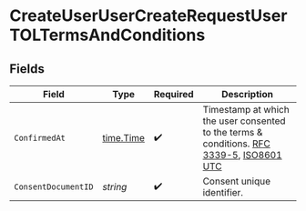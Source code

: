 # CreateUserUserCreateRequestUserTOLTermsAndConditions


## Fields

| Field                                                                                                                                                                                                           | Type                                                                                                                                                                                                            | Required                                                                                                                                                                                                        | Description                                                                                                                                                                                                     |
| --------------------------------------------------------------------------------------------------------------------------------------------------------------------------------------------------------------- | --------------------------------------------------------------------------------------------------------------------------------------------------------------------------------------------------------------- | --------------------------------------------------------------------------------------------------------------------------------------------------------------------------------------------------------------- | --------------------------------------------------------------------------------------------------------------------------------------------------------------------------------------------------------------- |
| `ConfirmedAt`                                                                                                                                                                                                   | [time.Time](https://pkg.go.dev/time#Time)                                                                                                                                                                       | :heavy_check_mark:                                                                                                                                                                                              | Timestamp at which the user consented to the terms & conditions. [RFC 3339-5](https://datatracker.ietf.org/doc/html/rfc3339#section-5.6), [ISO8601 UTC](https://www.iso.org/iso-8601-date-and-time-format.html) |
| `ConsentDocumentID`                                                                                                                                                                                             | *string*                                                                                                                                                                                                        | :heavy_check_mark:                                                                                                                                                                                              | Consent unique identifier.                                                                                                                                                                                      |